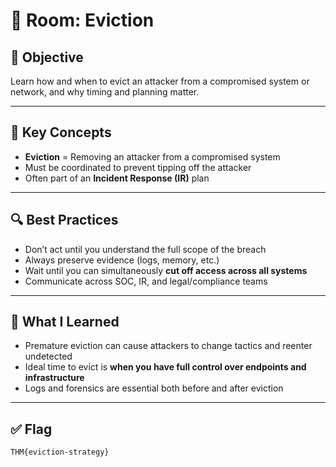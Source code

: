 # 🚪 Room: Eviction

## 🎯 Objective
Learn how and when to evict an attacker from a compromised system or network, and why timing and planning matter.

---

## 📘 Key Concepts

- **Eviction** = Removing an attacker from a compromised system
- Must be coordinated to prevent tipping off the attacker
- Often part of an **Incident Response (IR)** plan

---

## 🔍 Best Practices

- Don’t act until you understand the full scope of the breach
- Always preserve evidence (logs, memory, etc.)
- Wait until you can simultaneously **cut off access across all systems**
- Communicate across SOC, IR, and legal/compliance teams

---

## 🧠 What I Learned

- Premature eviction can cause attackers to change tactics and reenter undetected
- Ideal time to evict is **when you have full control over endpoints and infrastructure**
- Logs and forensics are essential both before and after eviction

---

## ✅ Flag
`THM{eviction-strategy}`
